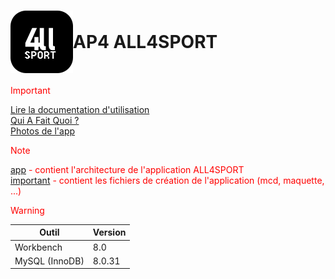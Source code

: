 <style>
    p {
        color: red;
    }
</style>

# <div style="display: flex; align-items: center;">![Logo application de l'application All4Sport](/app/assets/images/logo_git.png) AP4 ALL4SPORT</div>

> [!IMPORTANT]
> [Lire la documentation d'utilisation](# "Lire la documentation d'utilisation")<br>
> [Qui A Fait Quoi ?](# "Qui A Fait Quoi ?")<br>
> [Photos de l'app](# "Photos de l'app")

> [!NOTE]
> [app](/app "app") - contient l'architecture de l'application ALL4SPORT<br>
> [important](/important "important") - contient les fichiers de création de l'application (mcd, maquette, ...)

> [!WARNING]
> | Outil  | Version |
> | ------------- | ------------- |
> | Workbench | 8.0 |
> | MySQL (InnoDB) | 8.0.31 |
